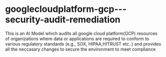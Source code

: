 # googlecloudplatform-gcp---security-audit-remediation
This is an AI Model which audits all google cloud platform(GCP) resources of organizations where data or applications are required to conform to various regulatory standards (e.g., SOX, HIPAA,HITRUST etc..) and provides all the neccasary changes to secure the environment to meet compliance
